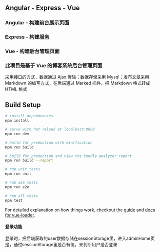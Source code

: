 ## Angular - Express - Vue

### Angular - 构建前台展示页面

### Express - 构建服务

### Vue - 构建后台管理页面

### 此项目是基于 Vue 的博客系统后台管理页面


  采用接口的方式，数据通过 Ajax 传输；数据存储采用 Mysql；发布文章采用 Markdown 的编写方式，在后端通过 Marked 插件，把 Markdown 格式转成 HTML 格式

## Build Setup

``` bash
# install dependencies
npm install

# serve with hot reload at localhost:8080
npm run dev

# build for production with minification
npm run build

# build for production and view the bundle analyzer report
npm run build --report

# run unit tests
npm run unit

# run e2e tests
npm run e2e

# run all tests
npm test
```

For detailed explanation on how things work, checkout the [guide](http://vuejs-templates.github.io/webpack/) and [docs for vue-loader](http://vuejs.github.io/vue-loader).

#### 登录功能

登录时，把后端获取的user数据存储在sessionStorage里，进入adminHome页是，通过sessionStorage里是否有值，来判断用户是否登录
